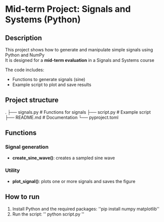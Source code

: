 # Mid-term Project: Signals and Systems (Python)

## Description
This project shows how to generate and manipulate simple signals using Python and NumPy  
It is designed for a **mid-term evaluation** in a Signals and Systems course

The code includes:
- Functions to generate signals (sine)
- Example script to plot and save results

## Project structure
.
├── signals.py # Functions for signals
├── script.py # Example script
├── README.md # Documentation
└── pyproject.toml

## Functions
### Signal generation
- **create_sine_wave()**: creates a sampled sine wave  

### Utility
- **plot_signal()**: plots one or more signals and saves the figure

## How to run
1. Install Python and the required packages:
''pip install numpy matplotlib''
2. Run the script:
'' python script.py ''